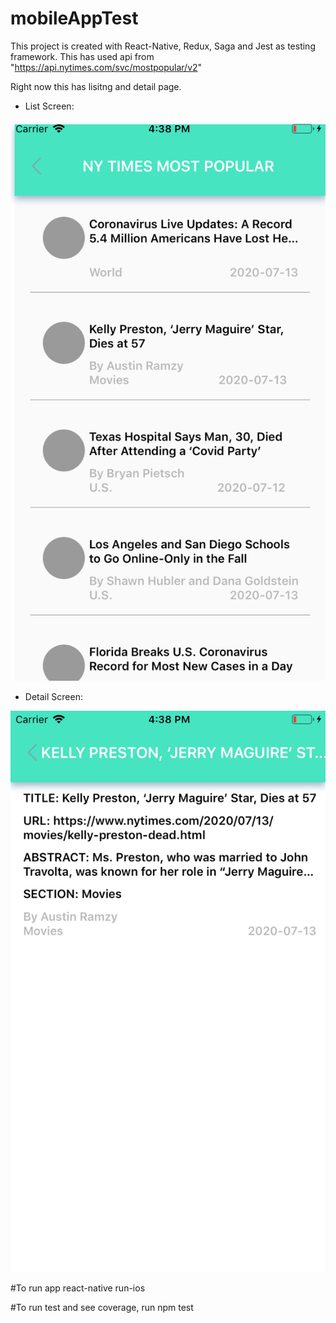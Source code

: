 # mobileAppTest
This project is created with React-Native, Redux, Saga and Jest as testing framework. This has used api from 
"https://api.nytimes.com/svc/mostpopular/v2"


Right now this has lisitng and detail page.

- List Screen:


![alt List Screen](https://github.com/kaminippp/mobileApp/blob/master/screenshot1.png)




- Detail Screen:


![alt List Detail Screen](https://github.com/kaminippp/mobileApp/blob/master/screenshot2.png)

#To run app
react-native run-ios

#To run test and see coverage, run
npm test

